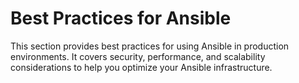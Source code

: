 # Best Practices for Ansible

This section provides best practices for using Ansible in production environments. It covers security, performance, and scalability considerations to help you optimize your Ansible infrastructure.
